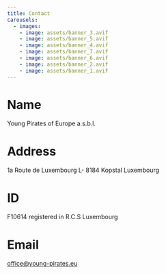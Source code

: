 ```yaml
---
title: Contact
carousels:
  - images:
    - image: assets/banner_3.avif
    - image: assets/banner_5.avif
    - image: assets/banner_4.avif
    - image: assets/banner_7.avif
    - image: assets/banner_6.avif
    - image: assets/banner_2.avif
    - image: assets/banner_1.avif
---
```



# Name
Young Pirates of Europe a.s.b.l.

# Address
1a Route de Luxembourg
L- 8184 Kopstal
Luxembourg

# ID
F10614 registered in R.C.S Luxembourg
# Email
office@young-pirates.eu

